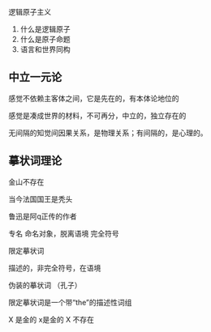 逻辑原子主义

1. 什么是逻辑原子
2. 什么是原子命题
3. 语言和世界同构

## 中立一元论
感觉不依赖主客体之间，它是先在的，有本体论地位的

感觉是凑成世界的材料，不可再分，中立的，独立存在的

无间隔的知觉间因果关系，是物理关系；有间隔的，是心理的。


## 摹状词理论

金山不存在

当今法国国王是秃头

鲁迅是阿q正传的作者

专名 命名对象，脱离语境
完全符号


限定摹状词

描述的，非完全符号，在语境

伪装的摹状词 （孔子）

限定摹状词是一个带“the”的描述性词组

X 是金的 x是金的 X 不存在